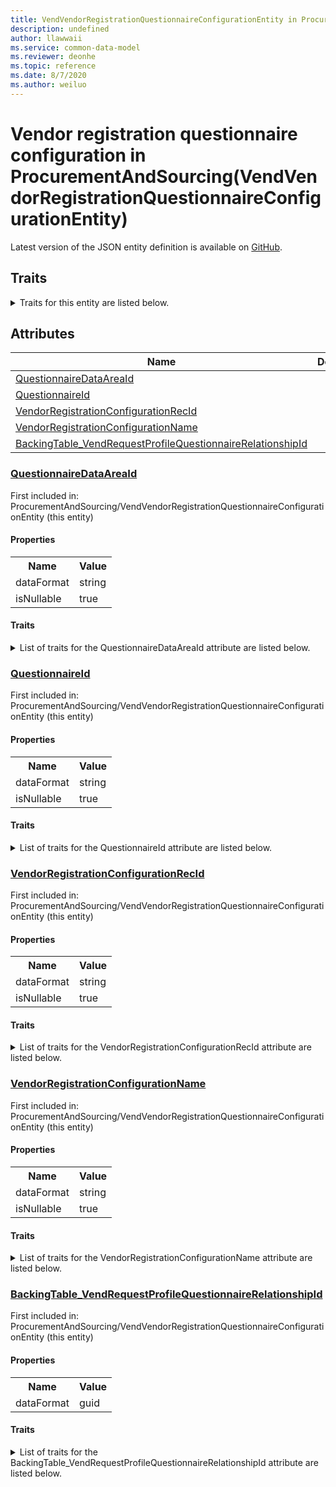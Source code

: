 ```yaml
---
title: VendVendorRegistrationQuestionnaireConfigurationEntity in ProcurementAndSourcing - Common Data Model | Microsoft Docs
description: undefined
author: llawwaii
ms.service: common-data-model
ms.reviewer: deonhe
ms.topic: reference
ms.date: 8/7/2020
ms.author: weiluo
---
```


# Vendor registration questionnaire configuration in ProcurementAndSourcing(VendVendorRegistrationQuestionnaireConfigurationEntity)

  
 Latest version of the JSON entity definition is available on <a href="https://github.com/Microsoft/CDM/tree/master/schemaDocuments/core/operationsCommon/Entities/SupplyChain/ProcurementAndSourcing/VendVendorRegistrationQuestionnaireConfigurationEntity.cdm.json" target="_blank">GitHub</a>.  

## Traits

<details>
<summary>Traits for this entity are listed below.  
</summary>

**is.CDM.entityVersion**  
  <table><tr><th>Parameter</th><th>Value</th><th>Data type</th><th>Explanation</th></tr><tr><td>versionNumber</td><td>"1.1"</td><td>string</td><td>semantic version number of the entity</td></tr></table>

**is.application.releaseVersion**  
  <table><tr><th>Parameter</th><th>Value</th><th>Data type</th><th>Explanation</th></tr><tr><td>releaseVersion</td><td>"10.0.13.0"</td><td>string</td><td>semantic version number of the application introducing this entity</td></tr></table>

**is.localized.displayedAs**  
  Holds the list of language specific display text for an object.  <table><tr><th>Parameter</th><th>Value</th><th>Data type</th><th>Explanation</th></tr><tr><td>localizedDisplayText</td><td><table><tr><th>languageTag</th><th>displayText</th></tr><tr><td>en</td><td>Vendor registration questionnaire configuration</td></tr></table></td><td>entity</td><td>a reference to the constant entity holding the list of localized text</td></tr></table>

</details>

## Attributes

|Name|Description|First Included in Instance|
|---|---|---|
|[QuestionnaireDataAreaId](#QuestionnaireDataAreaId)||<a href="VendVendorRegistrationQuestionnaireConfigurationEntity.md" target="_blank">ProcurementAndSourcing/VendVendorRegistrationQuestionnaireConfigurationEntity</a>|
|[QuestionnaireId](#QuestionnaireId)||<a href="VendVendorRegistrationQuestionnaireConfigurationEntity.md" target="_blank">ProcurementAndSourcing/VendVendorRegistrationQuestionnaireConfigurationEntity</a>|
|[VendorRegistrationConfigurationRecId](#VendorRegistrationConfigurationRecId)||<a href="VendVendorRegistrationQuestionnaireConfigurationEntity.md" target="_blank">ProcurementAndSourcing/VendVendorRegistrationQuestionnaireConfigurationEntity</a>|
|[VendorRegistrationConfigurationName](#VendorRegistrationConfigurationName)||<a href="VendVendorRegistrationQuestionnaireConfigurationEntity.md" target="_blank">ProcurementAndSourcing/VendVendorRegistrationQuestionnaireConfigurationEntity</a>|
|[BackingTable_VendRequestProfileQuestionnaireRelationshipId](#BackingTable_VendRequestProfileQuestionnaireRelationshipId)||<a href="VendVendorRegistrationQuestionnaireConfigurationEntity.md" target="_blank">ProcurementAndSourcing/VendVendorRegistrationQuestionnaireConfigurationEntity</a>|

### <a href=#QuestionnaireDataAreaId name="QuestionnaireDataAreaId">QuestionnaireDataAreaId</a>

First included in: ProcurementAndSourcing/VendVendorRegistrationQuestionnaireConfigurationEntity (this entity)  

#### Properties

<table><tr><th>Name</th><th>Value</th></tr><tr><td>dataFormat</td><td>string</td></tr><tr><td>isNullable</td><td>true</td></tr></table>

#### Traits

<details>
<summary>List of traits for the QuestionnaireDataAreaId attribute are listed below.</summary>

**is.dataFormat.character**  
**is.dataFormat.big**  
**is.dataFormat.array**  
**is.nullable**  
The attribute value may be set to NULL.  

**is.dataFormat.character**  
**is.dataFormat.array**  
</details>

### <a href=#QuestionnaireId name="QuestionnaireId">QuestionnaireId</a>

First included in: ProcurementAndSourcing/VendVendorRegistrationQuestionnaireConfigurationEntity (this entity)  

#### Properties

<table><tr><th>Name</th><th>Value</th></tr><tr><td>dataFormat</td><td>string</td></tr><tr><td>isNullable</td><td>true</td></tr></table>

#### Traits

<details>
<summary>List of traits for the QuestionnaireId attribute are listed below.</summary>

**is.dataFormat.character**  
**is.dataFormat.big**  
**is.dataFormat.array**  
**is.nullable**  
The attribute value may be set to NULL.  

**is.dataFormat.character**  
**is.dataFormat.array**  
</details>

### <a href=#VendorRegistrationConfigurationRecId name="VendorRegistrationConfigurationRecId">VendorRegistrationConfigurationRecId</a>

First included in: ProcurementAndSourcing/VendVendorRegistrationQuestionnaireConfigurationEntity (this entity)  

#### Properties

<table><tr><th>Name</th><th>Value</th></tr><tr><td>dataFormat</td><td>string</td></tr><tr><td>isNullable</td><td>true</td></tr></table>

#### Traits

<details>
<summary>List of traits for the VendorRegistrationConfigurationRecId attribute are listed below.</summary>

**is.dataFormat.character**  
**is.dataFormat.big**  
**is.dataFormat.array**  
**is.nullable**  
The attribute value may be set to NULL.  

**is.dataFormat.character**  
**is.dataFormat.array**  
</details>

### <a href=#VendorRegistrationConfigurationName name="VendorRegistrationConfigurationName">VendorRegistrationConfigurationName</a>

First included in: ProcurementAndSourcing/VendVendorRegistrationQuestionnaireConfigurationEntity (this entity)  

#### Properties

<table><tr><th>Name</th><th>Value</th></tr><tr><td>dataFormat</td><td>string</td></tr><tr><td>isNullable</td><td>true</td></tr></table>

#### Traits

<details>
<summary>List of traits for the VendorRegistrationConfigurationName attribute are listed below.</summary>

**is.dataFormat.character**  
**is.dataFormat.big**  
**is.dataFormat.array**  
**is.nullable**  
The attribute value may be set to NULL.  

**is.dataFormat.character**  
**is.dataFormat.array**  
</details>

### <a href=#BackingTable_VendRequestProfileQuestionnaireRelationshipId name="BackingTable_VendRequestProfileQuestionnaireRelationshipId">BackingTable_VendRequestProfileQuestionnaireRelationshipId</a>

First included in: ProcurementAndSourcing/VendVendorRegistrationQuestionnaireConfigurationEntity (this entity)  

#### Properties

<table><tr><th>Name</th><th>Value</th></tr><tr><td>dataFormat</td><td>guid</td></tr></table>

#### Traits

<details>
<summary>List of traits for the BackingTable_VendRequestProfileQuestionnaireRelationshipId attribute are listed below.</summary>

**is.dataFormat.character**  
**is.dataFormat.big**  
**is.dataFormat.array**  
**is.dataFormat.guid**  
**means.identity.entityId**  
**is.linkedEntity.identifier**  
Marks the attribute(s) that hold foreign key references to a linked (used as an attribute) entity. This attribute is added to the resolved entity to enumerate the referenced entities.  <table><tr><th>Parameter</th><th>Value</th><th>Data type</th><th>Explanation</th></tr><tr><td>entityReferences</td><td><table><tr><th>entityReference</th><th>attributeReference</th></tr><tr><td><a href="../../../Tables/SupplyChain/ProcurementAndSourcing/Transaction/VendRequestProfileQuestionnaire.md" target="_blank">/core/operationsCommon/Tables/SupplyChain/ProcurementAndSourcing/Transaction/VendRequestProfileQuestionnaire.cdm.json/VendRequestProfileQuestionnaire</a></td><td><a href="../../../Tables/SupplyChain/ProcurementAndSourcing/Transaction/VendRequestProfileQuestionnaire.md#RecId" target="_blank">RecId</a></td></tr></table></td><td>entity</td><td>a reference to the constant entity holding the list of entity references</td></tr></table>

**is.dataFormat.guid**  
**is.dataFormat.character**  
**is.dataFormat.array**  
</details>
